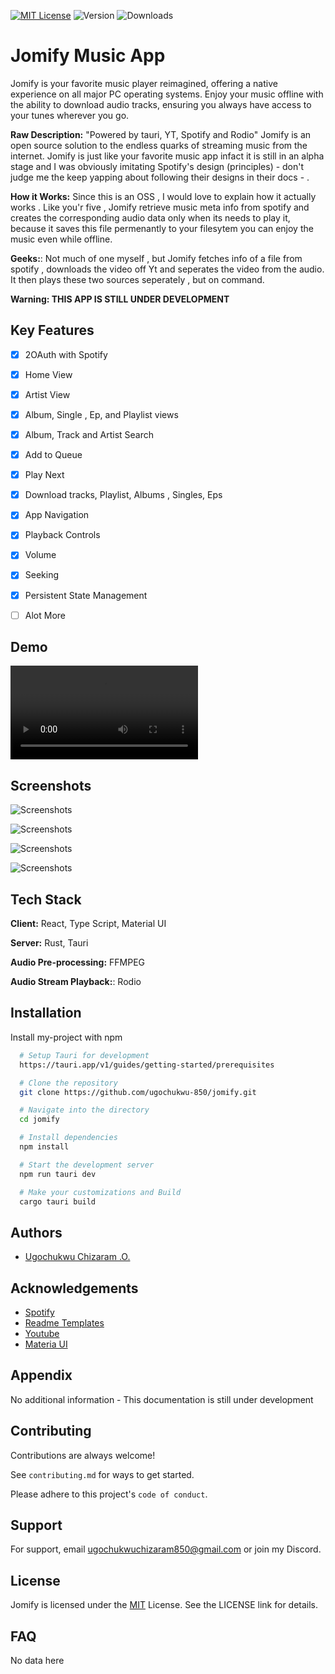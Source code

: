 

[![MIT License](https://img.shields.io/badge/License-MIT-green.svg)](https://choosealicense.com/licenses/mit/)
![Version](https://img.shields.io/github/v/release/ugochukwu-850/Jomify)
![Downloads](https://img.shields.io/github/downloads/ugochukwu-850/Jomify/total)


# Jomify Music App

Jomify is your favorite music player reimagined, offering a native experience on all major PC operating systems. Enjoy your music offline with the ability to download audio tracks, ensuring you always have access to your tunes wherever you go.

**Raw Description:** "Powered by tauri, YT, Spotify and Rodio" Jomify is an open source solution to the endless quarks of streaming music from the internet. Jomify is just like your favorite music app infact it is still in an alpha stage and I was obviously imitating Spotify's design (principles) - don't judge me the keep yapping about following their designs in their docs - . 

**How it Works:** Since this is an OSS , I would love to explain how it actually works . Like you'r five , Jomify retrieve music meta info from spotify and creates the corresponding audio data only when its needs to play it, because it saves this file permenantly to your filesytem you can enjoy the music even while offline.

**Geeks:**: Not much of one myself , but Jomify fetches info of a file from spotify , downloads the video off Yt and seperates the video from the audio. It then plays these two sources seperately , but on command.

**Warning: THIS APP IS STILL UNDER DEVELOPMENT**

## Key Features

- [x]  2OAuth with Spotify
- [x]  Home View
- [x]  Artist View 
- [x]  Album, Single , Ep, and Playlist views
- [x]  Album, Track and Artist Search
- [x]  Add to Queue
- [x]  Play Next
- [x]  Download tracks, Playlist, Albums , Singles, Eps
- [x]  App Navigation
- [x]  Playback Controls
- [x]  Volume 
- [x]  Seeking
- [x]  Persistent State Management
- [ ]  Alot More





## Demo

![Demo Video](https://res.cloudinary.com/dbjrhle0f/video/upload/v1720406313/ahzcl3azupqnr8g3wbyx.mp4)
## Screenshots

![Screenshots](https://res.cloudinary.com/dbjrhle0f/image/upload/v1720406307/dqhynx6ewehxivimtqrg.png)

![Screenshots](https://res.cloudinary.com/dbjrhle0f/image/upload/v1720406307/vuw21ki1in5q6v9u3fi3.png)


![Screenshots](https://res.cloudinary.com/dbjrhle0f/image/upload/v1720406307/q3nks0zvwjbg8oezyk5n.png)


![Screenshots](https://res.cloudinary.com/dbjrhle0f/image/upload/v1720406308/ofhbpapgyooi47oqnx7f.png)


## Tech Stack

**Client:** React, Type Script, Material UI

**Server:** Rust, Tauri

**Audio Pre-processing:** FFMPEG

**Audio Stream Playback:**: Rodio


## Installation

Install my-project with npm

```bash
  # Setup Tauri for development
  https://tauri.app/v1/guides/getting-started/prerequisites

  # Clone the repository
  git clone https://github.com/ugochukwu-850/jomify.git

  # Navigate into the directory
  cd jomify

  # Install dependencies
  npm install

  # Start the development server
  npm run tauri dev

  # Make your customizations and Build
  cargo tauri build
  ```
    
## Authors

- [Ugochukwu Chizaram .O.](https://www.github.com/ugochukwu-850)


## Acknowledgements

 - [Spotify](https://developer.spotify.com/documentation/web-api)
 - [Readme Templates](https://readme.so/editor)
 - [Youtube](https://youtube.com/)
 - [Materia UI](https://mui.com/material-ui/)




## Appendix

No additional information - This documentation is still under development


## Contributing

Contributions are always welcome!

See `contributing.md` for ways to get started.

Please adhere to this project's `code of conduct`.


## Support

For support, email ugochukwuchizaram850@gmail.com or join my Discord.


## License
Jomify is licensed under the [MIT](https://choosealicense.com/licenses/mit/) License. See the LICENSE link for details.



## FAQ

No data here


